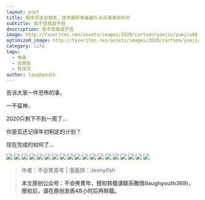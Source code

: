 ```yaml
---
layout: post
title: 程序员谈女朋友，技术越好单身越久点点滴滴对对对
subtitle: 我不信我就不信
description: 我不信我就不信
image: http://favorites.ren/assets/images/2020/cartoon/yuejiu/yuejiu00.jpg
optimized_image: http://favorites.ren/assets/images/2020/cartoon/yuejiu/yuejiu00.jpg
category: life
tags:
  - 单身
  - 女朋友
  - 程序员
author: laughyouth
---
```


告诉大家一件恐怖的事，

一不留神，

2020只剩下不到一周了...

你是否还记得年初制定的计划？

现在完成的如何了...

![](http://favorites.ren/assets/images/2020/cartoon/kongbu/kongbu01.jpg)
![](http://favorites.ren/assets/images/2020/cartoon/kongbu/kongbu02.jpg)
![](http://favorites.ren/assets/images/2020/cartoon/kongbu/kongbu03.jpg)
![](http://favorites.ren/assets/images/2020/cartoon/kongbu/kongbu04.jpg)
![](http://favorites.ren/assets/images/2020/cartoon/kongbu/kongbu05.jpg)
![](http://favorites.ren/assets/images/2020/cartoon/kongbu/kongbu06.jpg)
![](http://favorites.ren/assets/images/2020/cartoon/kongbu/kongbu07.jpg)
![](http://favorites.ren/assets/images/2020/cartoon/kongbu/kongbu08.jpg)
![](http://favorites.ren/assets/images/2020/cartoon/kongbu/kongbu09.jpg)
![](http://favorites.ren/assets/images/2020/cartoon/kongbu/kongbu10.jpg)
![](http://favorites.ren/assets/images/2020/cartoon/kongbu/kongbu11.jpg)
![](http://favorites.ren/assets/images/2020/cartoon/kongbu/kongbu12.jpg)
![](http://favorites.ren/assets/images/2020/cartoon/kongbu/kongbu13.jpg)
![](http://favorites.ren/assets/images/2020/cartoon/kongbu/kongbu14.jpg)
![](http://favorites.ren/assets/images/2020/cartoon/kongbu/kongbu15.jpg)
![](http://favorites.ren/assets/images/2020/cartoon/kongbu/kongbu16.jpg)
![](http://favorites.ren/assets/images/2020/cartoon/kongbu/kongbu17.jpg)
![](http://favorites.ren/assets/images/2020/cartoon/kongbu/kongbu18.jpg)
![](http://favorites.ren/assets/images/2020/cartoon/kongbu/kongbu19.jpg)

>作者：不会笑青年 | 漫画师：Jennyfish

>**本文原创公众号：不会笑青年，授权转载请联系微信(laughyouth369)，授权后，请在原创发表48小时后再转载。**


